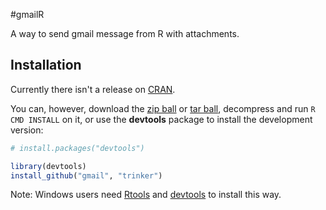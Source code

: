 #gmailR

A way to send gmail message from R with attachments.


## Installation

Currently there isn't a release on [CRAN](http://cran.r-project.org/).


You can, however, download the [zip ball](https://github.com/trinker/gmail/zipball/master) or [tar ball](https://github.com/trinker/gmail/tarball/master), decompress and run `R CMD INSTALL` on it, or use the **devtools** package to install the development version:

```r
# install.packages("devtools")

library(devtools)
install_github("gmail", "trinker")
```

Note: Windows users need [Rtools](http://www.murdoch-sutherland.com/Rtools/) and [devtools](http://CRAN.R-project.org/package=devtools) to install this way.
